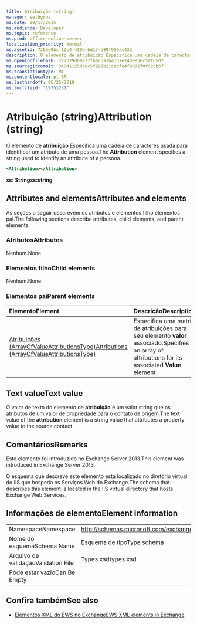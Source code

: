 ```yaml
---
title: Atribuição (string)
manager: sethgros
ms.date: 09/17/2015
ms.audience: Developer
ms.topic: reference
ms.prod: office-online-server
localization_priority: Normal
ms.assetid: 736be0bc-12c4-410e-bd17-a89f996ac432
description: O elemento de atribuição Especifica uma cadeia de caracteres usada para identificar um atributo de uma pessoa.
ms.openlocfilehash: 227379db8a77fb8cba7b4337e74d985bc5af65d2
ms.sourcegitcommit: 34041125dc8c5f993b21cebfc4f8b72f0fd2cb6f
ms.translationtype: MT
ms.contentlocale: pt-BR
ms.lasthandoff: 06/25/2018
ms.locfileid: "19751231"
---
```

# <a name="attribution-string"></a><span data-ttu-id="efdb6-103">Atribuição (string)</span><span class="sxs-lookup"><span data-stu-id="efdb6-103">Attribution (string)</span></span>

<span data-ttu-id="efdb6-104">O elemento de **atribuição** Especifica uma cadeia de caracteres usada para identificar um atributo de uma pessoa.</span><span class="sxs-lookup"><span data-stu-id="efdb6-104">The **Attribution** element specifies a string used to identify an attribute of a persona.</span></span> 
  
```XML
<Attribution></Attribution>
```

 <span data-ttu-id="efdb6-105">**xs: String**</span><span class="sxs-lookup"><span data-stu-id="efdb6-105">**xs:string**</span></span>
## <a name="attributes-and-elements"></a><span data-ttu-id="efdb6-106">Attributes and elements</span><span class="sxs-lookup"><span data-stu-id="efdb6-106">Attributes and elements</span></span>

<span data-ttu-id="efdb6-107">As seções a seguir descrevem os atributos e elementos filho elementos pai.</span><span class="sxs-lookup"><span data-stu-id="efdb6-107">The following sections describe attributes, child elements, and parent elements.</span></span>
  
### <a name="attributes"></a><span data-ttu-id="efdb6-108">Atributos</span><span class="sxs-lookup"><span data-stu-id="efdb6-108">Attributes</span></span>

<span data-ttu-id="efdb6-109">Nenhum.</span><span class="sxs-lookup"><span data-stu-id="efdb6-109">None.</span></span>
  
### <a name="child-elements"></a><span data-ttu-id="efdb6-110">Elementos filho</span><span class="sxs-lookup"><span data-stu-id="efdb6-110">Child elements</span></span>

<span data-ttu-id="efdb6-111">Nenhum.</span><span class="sxs-lookup"><span data-stu-id="efdb6-111">None.</span></span>
  
### <a name="parent-elements"></a><span data-ttu-id="efdb6-112">Elementos pai</span><span class="sxs-lookup"><span data-stu-id="efdb6-112">Parent elements</span></span>

|<span data-ttu-id="efdb6-113">**Elemento**</span><span class="sxs-lookup"><span data-stu-id="efdb6-113">**Element**</span></span>|<span data-ttu-id="efdb6-114">**Descrição**</span><span class="sxs-lookup"><span data-stu-id="efdb6-114">**Description**</span></span>|
|:-----|:-----|
|[<span data-ttu-id="efdb6-115">Atribuições (ArrayOfValueAttributionsType)</span><span class="sxs-lookup"><span data-stu-id="efdb6-115">Attributions (ArrayOfValueAttributionsType)</span></span>](attributions-arrayofvalueattributionstype.md) <br/> |<span data-ttu-id="efdb6-116">Especifica uma matriz de atribuições para seu elemento **valor** associado.</span><span class="sxs-lookup"><span data-stu-id="efdb6-116">Specifies an array of attributions for its associated **Value** element.</span></span>  <br/> |
   
## <a name="text-value"></a><span data-ttu-id="efdb6-117">Text value</span><span class="sxs-lookup"><span data-stu-id="efdb6-117">Text value</span></span>

<span data-ttu-id="efdb6-118">O valor de texto do elemento de **atribuição** é um valor string que os atributos de um valor de propriedade para o contato de origem.</span><span class="sxs-lookup"><span data-stu-id="efdb6-118">The text value of the **attribution** element is a string value that attributes a property value to the source contact.</span></span> 
  
## <a name="remarks"></a><span data-ttu-id="efdb6-119">Comentários</span><span class="sxs-lookup"><span data-stu-id="efdb6-119">Remarks</span></span>

<span data-ttu-id="efdb6-120">Este elemento foi introduzido no Exchange Server 2013.</span><span class="sxs-lookup"><span data-stu-id="efdb6-120">This element was introduced in Exchange Server 2013.</span></span>
  
<span data-ttu-id="efdb6-121">O esquema que descreve este elemento está localizado no diretório virtual do IIS que hospeda os Serviços Web do Exchange.</span><span class="sxs-lookup"><span data-stu-id="efdb6-121">The schema that describes this element is located in the IIS virtual directory that hosts Exchange Web Services.</span></span>
  
## <a name="element-information"></a><span data-ttu-id="efdb6-122">Informações de elemento</span><span class="sxs-lookup"><span data-stu-id="efdb6-122">Element information</span></span>

|||
|:-----|:-----|
|<span data-ttu-id="efdb6-123">Namespace</span><span class="sxs-lookup"><span data-stu-id="efdb6-123">Namespace</span></span>  <br/> |http://schemas.microsoft.com/exchange/services/2006/types  <br/> |
|<span data-ttu-id="efdb6-124">Nome do esquema</span><span class="sxs-lookup"><span data-stu-id="efdb6-124">Schema Name</span></span>  <br/> |<span data-ttu-id="efdb6-125">Esquema de tipo</span><span class="sxs-lookup"><span data-stu-id="efdb6-125">Type schema</span></span>  <br/> |
|<span data-ttu-id="efdb6-126">Arquivo de validação</span><span class="sxs-lookup"><span data-stu-id="efdb6-126">Validation File</span></span>  <br/> |<span data-ttu-id="efdb6-127">Types.xsd</span><span class="sxs-lookup"><span data-stu-id="efdb6-127">types.xsd</span></span>  <br/> |
|<span data-ttu-id="efdb6-128">Pode estar vazio</span><span class="sxs-lookup"><span data-stu-id="efdb6-128">Can Be Empty</span></span>  <br/> ||
   
## <a name="see-also"></a><span data-ttu-id="efdb6-129">Confira também</span><span class="sxs-lookup"><span data-stu-id="efdb6-129">See also</span></span>

- [<span data-ttu-id="efdb6-130">Elementos XML do EWS no Exchange</span><span class="sxs-lookup"><span data-stu-id="efdb6-130">EWS XML elements in Exchange</span></span>](ews-xml-elements-in-exchange.md)

